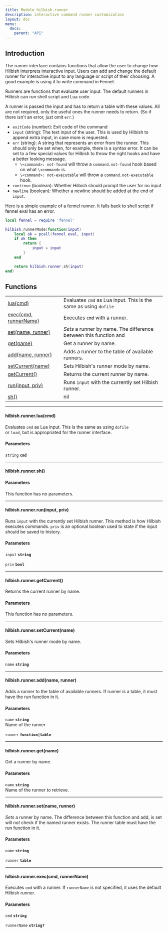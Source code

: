 ```yaml
---
title: Module hilbish.runner
description: interactive command runner customization
layout: doc
menu:
  docs:
    parent: "API"
---
```


## Introduction
 The runner interface contains functions that allow the user to change
how Hilbish interprets interactive input.
Users can add and change the default runner for interactive input to any
language or script of their choosing. A good example is using it to
write command in Fennel.

Runners are functions that evaluate user input. The default runners in
Hilbish can run shell script and Lua code.

A runner is passed the input and has to return a table with these values.
All are not required, only the useful ones the runner needs to return.
(So if there isn't an error, just omit `err`.)

- `exitCode` (number): Exit code of the command
- `input` (string): The text input of the user. This is used by Hilbish to append extra input, in case
more is requested.
- `err` (string): A string that represents an error from the runner.
This should only be set when, for example, there is a syntax error.
It can be set to a few special values for Hilbish to throw the right
hooks and have a better looking message.
	- `\<command>: not-found` will throw a `command.not-found` hook
	based on what `\<command>` is.
	- `\<command>: not-executable` will throw a `command.not-executable` hook.
- `continue` (boolean): Whether Hilbish should prompt the user for no input
- `newline` (boolean): Whether a newline should be added at the end of `input`.

Here is a simple example of a fennel runner. It falls back to
shell script if fennel eval has an error.
```lua
local fennel = require 'fennel'

hilbish.runnerMode(function(input)
	local ok = pcall(fennel.eval, input)
	if ok then
		return {
			input = input
		}
	end

	return hilbish.runner.sh(input)
end)
```

## Functions
|||
|----|----|
|<a href="#runner.lua">lua(cmd)</a>|Evaluates `cmd` as Lua input. This is the same as using `dofile`|
|<a href="#exec">exec(cmd, runnerName)</a>|Executes `cmd` with a runner.|
|<a href="#set">set(name, runner)</a>|*Sets* a runner by name. The difference between this function and|
|<a href="#get">get(name)</a>|Get a runner by name.|
|<a href="#add">add(name, runner)</a>|Adds a runner to the table of available runners.|
|<a href="#setCurrent">setCurrent(name)</a>|Sets Hilbish's runner mode by name.|
|<a href="#getCurrent">getCurrent()</a>|Returns the current runner by name.|
|<a href="#run">run(input, priv)</a>|Runs `input` with the currently set Hilbish runner.|
|<a href="#sh">sh()</a>|nil|

<hr>
<div id='runner.lua'>
<h4 class='heading'>
hilbish.runner.lua(cmd)
<a href="#runner.lua" class='heading-link'>
	<i class="fas fa-paperclip"></i>
</a>
</h4>

Evaluates `cmd` as Lua input. This is the same as using `dofile`  
or `load`, but is appropriated for the runner interface.  

#### Parameters
`string` **`cmd`**  


</div>

<hr>
<div id='sh'>
<h4 class='heading'>
hilbish.runner.sh()
<a href="#sh" class='heading-link'>
	<i class="fas fa-paperclip"></i>
</a>
</h4>


#### Parameters
This function has no parameters.  
</div>

<hr>
<div id='run'>
<h4 class='heading'>
hilbish.runner.run(input, priv)
<a href="#run" class='heading-link'>
	<i class="fas fa-paperclip"></i>
</a>
</h4>

Runs `input` with the currently set Hilbish runner.
This method is how Hilbish executes commands.
`priv` is an optional boolean used to state if the input should be saved to history.
#### Parameters
`input` **`string`**  


`priv` **`bool`**  


</div>

<hr>
<div id='getCurrent'>
<h4 class='heading'>
hilbish.runner.getCurrent()
<a href="#getCurrent" class='heading-link'>
	<i class="fas fa-paperclip"></i>
</a>
</h4>

Returns the current runner by name.
#### Parameters
This function has no parameters.  
</div>

<hr>
<div id='setCurrent'>
<h4 class='heading'>
hilbish.runner.setCurrent(name)
<a href="#setCurrent" class='heading-link'>
	<i class="fas fa-paperclip"></i>
</a>
</h4>

Sets Hilbish's runner mode by name.
#### Parameters
`name` **`string`**  


</div>

<hr>
<div id='add'>
<h4 class='heading'>
hilbish.runner.add(name, runner)
<a href="#add" class='heading-link'>
	<i class="fas fa-paperclip"></i>
</a>
</h4>

Adds a runner to the table of available runners.
If runner is a table, it must have the run function in it.
#### Parameters
`name` **`string`**  
 Name of the runner

`runner` **`function|table`**  
 

</div>

<hr>
<div id='get'>
<h4 class='heading'>
hilbish.runner.get(name)
<a href="#get" class='heading-link'>
	<i class="fas fa-paperclip"></i>
</a>
</h4>

Get a runner by name.
#### Parameters
`name` **`string`**  
 Name of the runner to retrieve.

</div>

<hr>
<div id='set'>
<h4 class='heading'>
hilbish.runner.set(name, runner)
<a href="#set" class='heading-link'>
	<i class="fas fa-paperclip"></i>
</a>
</h4>

*Sets* a runner by name. The difference between this function and
add, is set will *not* check if the named runner exists.
The runner table must have the run function in it.
#### Parameters
`name` **`string`**  


`runner` **`table`**  


</div>

<hr>
<div id='exec'>
<h4 class='heading'>
hilbish.runner.exec(cmd, runnerName)
<a href="#exec" class='heading-link'>
	<i class="fas fa-paperclip"></i>
</a>
</h4>

Executes `cmd` with a runner.
If `runnerName` is not specified, it uses the default Hilbish runner.
#### Parameters
`cmd` **`string`**  


`runnerName` **`string?`**  


</div>

